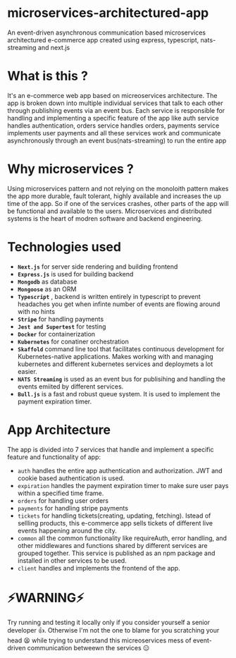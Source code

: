 # microservices-architectured-app
An event-driven asynchronous communication based microservices architectured e-commerce app created using express, typescript, nats-streaming and next.js

# What is this ?

It's an e-commerce web app based on micreoservices architecture. The app is broken down into multiple individual services that talk to each other through
publishing events via an event bus. Each service is responsible for handling and implementing a specific feature of the app like auth service handles authentication,
orders service handles orders, payments service implements user payments and all these services work and communicate asynchronously through an event bus(nats-streaming)
to run the entire app

# Why microservices ?

Using microservices pattern and not relying on the monoloith pattern makes the app more durable, fault tolerant, highly available and increases the up time of the app.
So if one of the services crashes, other parts of the app will be functional and available to the users. Microservices and distributed systems is the heart of modren
software and backend engineering.


# Technologies used

- **`Next.js`** for server side rendering and building frontend
- **`Express.js`** is used for building backend
- **`Mongodb`** as database
- **`Mongoose`** as an ORM
- **`Typescript`** , backend is written entirely in typescript to prevent headaches you get when infinte number of events are flowing around with no hints
- **`Stripe`** for handling payments
- **`Jest and Supertest`** for testing 
- **`Docker`** for containerization
- **`Kubernetes`** for conatiner orchestration
- **`Skaffold`** command line tool that facilitates continuous development for Kubernetes-native applications. Makes working with and managing kubernetes 
                  and different kubernetes services and deploymets a lot easier.
- **`NATS Streaming`** is used as an event bus for publisihing and handling the events emiited by different services.
- **`Bull.js`** is a fast and robust queue system. It is used to implement the payment expiration timer.


# App Architecture

The app is divided into 7 services that handle and implement a specific feature and functionality of app:

- `auth` handles the entire app authentication and authorization. JWT and cookie based authentication is used.
- `expiration` handles the payment expiration timer to make sure user pays within a specified time frame. 
- `orders` for handling user orders
- `payments` for handling stripe payments
- `tickets` for handling tickets(creating, updating, fetching). Istead of sellling products, this e-commerce app sells tickets of different live events happening around the city.
- `common` all the common functionality like requireAuth, error handling, and other middlewares and functions shared by different services are grouped together. 
            This service is published as an npm package and installed in other services to be used. 
- `client` handles and implements the frontend of the app.



# ⚡WARNING⚡

Try running and testing it locally only if you consider yourself a senior developer 👍. Otherwise I'm not the one to blame for you scratching your head 😫
while trying to understand this micreoservices mess of event-driven communication betweewn the services 😑
